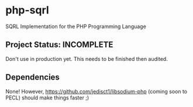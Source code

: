 php-sqrl
========

SQRL Implementation for the PHP Programming Language

## Project Status: INCOMPLETE

Don't use in production yet. This needs to be finished then audited.

## Dependencies

None! However, https://github.com/jedisct1/libsodium-php (coming soon to PECL) should make things faster ;)
